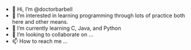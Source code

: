 - 👋 Hi, I’m @doctorbarbell
- 👀 I’m interested in learning programming through lots of practice both here and other means.
- 🌱 I’m currently learning C, Java, and Python
- 💞️ I’m looking to collaborate on ...
- 📫 How to reach me ...

<!---
doctorbarbell/doctorbarbell is a ✨ special ✨ repository because its `README.md` (this file) appears on your GitHub profile.
You can click the Preview link to take a look at your changes.
--->
